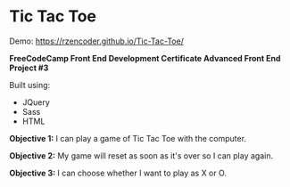 # Tic Tac Toe

Demo: https://rzencoder.github.io/Tic-Tac-Toe/

**FreeCodeCamp Front End Development Certificate
Advanced Front End Project #3**

Built using:
  * JQuery
  * Sass
  * HTML
  
**Objective 1:** I can play a game of Tic Tac Toe with the computer.

**Objective 2:** My game will reset as soon as it's over so I can play again.

**Objective 3:** I can choose whether I want to play as X or O.
